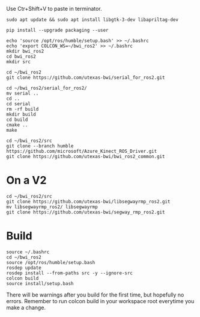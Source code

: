Use Ctr+Shift+V to paste in terminator.

```
sudo apt update && sudo apt install libgtk-3-dev libapriltag-dev
```
```
pip install --upgrade packaging --user
```
```
echo 'source /opt/ros/humble/setup.bash' >> ~/.bashrc
echo 'export COLCON_WS=~/bwi_ros2' >> ~/.bashrc 
mkdir bwi_ros2
cd bwi_ros2
mkdir src
```
```
cd ~/bwi_ros2
git clone https://github.com/utexas-bwi/serial_for_ros2.git
```
```
cd ~/bwi_ros2/serial_for_ros2/
mv serial ..
cd ..
cd serial
rm -rf build
mkdir build
cd build
cmake ..
make
```
```
cd ~/bwi_ros2/src
git clone --branch humble https://github.com/microsoft/Azure_Kinect_ROS_Driver.git
git clone https://github.com/utexas-bwi/bwi_ros2_common.git
```

# On a V2
```
cd ~/bwi_ros2/src
git clone https://github.com/utexas-bwi/libsegwayrmp_ros2.git
mv libsegwayrmp_ros2/ libsegwayrmp
git clone https://github.com/utexas-bwi/segway_rmp_ros2.git
```

# Build
```
source ~/.bashrc
cd ~/bwi_ros2
source /opt/ros/humble/setup.bash
rosdep update
rosdep install --from-paths src -y --ignore-src
colcon build
source install/setup.bash
```
There will be warnings after you build for the first time, but hopefully no errors. Remember to run colcon build in your workspace root everytime you make a change.
